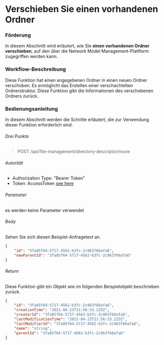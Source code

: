 # Verschieben Sie einen vorhandenen Ordner

### Förderung
In diesem Abschnitt wird erläutert, wie Sie **einen vorhandenen Ordner verschieben**, auf den über die Network Model Management-Plattform zugegriffen werden kann.

### Workflow-Beschreibung
Diese Funktion hat einen angegebenen Ordner in einen neuen Ordner verschoben. Es ermöglicht das Erstellen einer verschachtelten Ordnerstruktur.
Diese Funktion gibt die Informationen des verschobenen Ordners zurück.


### Bedienungsanleitung
In diesem Abschnitt werden die Schritte erläutert, die zur Verwendung dieser Funktion erforderlich sind.


###### Drei Punkte
> POST /api/file-management/directory-descriptor/move

###### Autorität
- Authorization Type: "Bearer Token"
- Token: AccessToken [see here](../IdentityManagement/Authorization.md)


###### Parameter
es werden keine Parameter verwendet

###### Body
Sehen Sie sich diesen Beispiel-Anfragetext an.
```JSON
{
    "id": "3fa85f64-5717-4562-b3fc-2c963f66afa6",
    "newParentId": "3fa85f64-5717-4562-b3fc-2c963f66afa6"
}
````

###### Return
Diese Funktion gibt ein Objekt wie im folgenden Beispielobjekt beschrieben zurück.
````JSON
{
    "id": "3fa85f64-5717-4562-b3fc-2c963f66afa6",
    "creationTime": "2021-04-23T11:56:33.125Z",
    "creatorId": "3fa85f64-5717-4562-b3fc-2c963f66afa6",
    "lastModificationTime": "2021-04-23T11:56:33.125Z",
    "lastModifierId": "3fa85f64-5717-4562-b3fc-2c963f66afa6",
    "name": "string",
    "parentId": "3fa85f64-5717-4562-b3fc-2c963f66afa6"
}
````